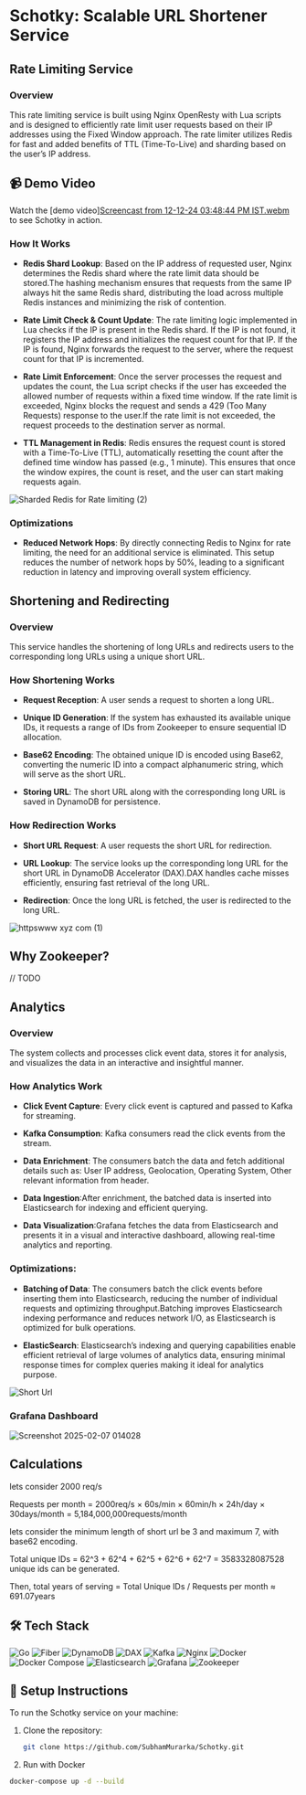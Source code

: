 # Schotky: Scalable URL Shortener Service

## Rate Limiting Service

### Overview

This rate limiting service is built using Nginx OpenResty with Lua scripts and is designed to efficiently rate limit user requests based on their IP addresses using the Fixed Window approach. The rate limiter utilizes Redis for fast and added benefits of TTL (Time-To-Live) and sharding based on the user’s IP address.

## 📹 Demo Video

Watch the [demo video][Screencast from 12-12-24 03:48:44 PM IST.webm](https://github.com/user-attachments/assets/89171014-3bf1-4017-9229-e1f007fc3267)
to see Schotky in action.

### How It Works

- **Redis Shard Lookup**: Based on the IP address of requested user, Nginx determines the Redis shard where the rate limit data should be stored.The hashing mechanism ensures that requests from the same IP always hit the same Redis shard, distributing the load across multiple Redis instances and minimizing the risk of contention.

- **Rate Limit Check & Count Update**: The rate limiting logic implemented in Lua checks if the IP is present in the Redis shard. If the IP is not found, it registers the IP address and 
initializes the request count for that IP. If the IP is found, Nginx forwards the request to the server, where the request count for that IP is incremented.

- **Rate Limit Enforcement**: Once the server processes the request and updates the count, the Lua script checks if the user has exceeded the allowed number of requests within a fixed time window.
If the rate limit is exceeded, Nginx blocks the request and sends a 429 (Too Many Requests) response to the user.If the rate limit is not exceeded, the request proceeds to the destination server as normal.

- **TTL Management in Redis**: Redis ensures the request count is stored with a Time-To-Live (TTL), automatically resetting the count after the defined time window has passed (e.g., 1 minute).
This ensures that once the window expires, the count is reset, and the user can start making requests again.

![Sharded Redis for Rate limiting (2)](https://github.com/user-attachments/assets/08f31c6d-d402-49e3-89b2-bb88a1fe34b3)

### Optimizations

- **Reduced Network Hops**: By directly connecting Redis to Nginx for rate limiting, the need for an additional service is eliminated. This setup reduces the number of network hops by 50%, leading to a significant reduction in latency and improving overall system efficiency.

## Shortening and Redirecting

### Overview

This service handles the shortening of long URLs and redirects users to the corresponding long URLs using a unique short URL.

### How Shortening Works

- **Request Reception**: A user sends a request to shorten a long URL.
  
- **Unique ID Generation**: If the system has exhausted its available unique IDs, it requests a range of IDs from Zookeeper to ensure sequential ID allocation.

- **Base62 Encoding**: The obtained unique ID is encoded using Base62, converting the numeric ID into a compact alphanumeric string, which will serve as the short URL.
  
- **Storing URL**: The short URL along with the corresponding long URL is saved in DynamoDB for persistence.

### How Redirection Works

- **Short URL Request**: A user requests the short URL for redirection.
  
- **URL Lookup**: The service looks up the corresponding long URL for the short URL in DynamoDB Accelerator (DAX).DAX handles cache misses efficiently, ensuring fast retrieval of the long URL.
 
- **Redirection**: Once the long URL is fetched, the user is redirected to the long URL.

![httpswww xyz com (1)](https://github.com/user-attachments/assets/fc05f22c-23b8-4293-8edc-e0565e09de53)

## Why Zookeeper?

// TODO

## Analytics

### Overview

The system collects and processes click event data, stores it for analysis, and visualizes the data in an interactive and insightful manner.

### How Analytics Work

- **Click Event Capture**: Every click event is captured and passed to Kafka for streaming.
  
- **Kafka Consumption**: Kafka consumers read the click events from the stream.
  
- **Data Enrichment**: The consumers batch the data and fetch additional details such as: User IP address, Geolocation, Operating System, Other relevant information from header.
  
- **Data Ingestion**:After enrichment, the batched data is inserted into Elasticsearch for indexing and efficient querying.
  
- **Data Visualization**:Grafana fetches the data from Elasticsearch and presents it in a visual and interactive dashboard, allowing real-time analytics and reporting.
  
### Optimizations:
- **Batching of Data**: The consumers batch the click events before inserting them into Elasticsearch, reducing the number of individual requests and optimizing throughput.Batching improves Elasticsearch indexing performance and reduces network I/O, as Elasticsearch is optimized for bulk operations.

- **ElasticSearch**: Elasticsearch’s indexing and querying capabilities enable efficient retrieval of large volumes of analytics data, ensuring minimal response times for complex queries making it ideal for analytics purpose.

![Short Url](https://github.com/user-attachments/assets/36fd51db-77f4-451d-9cb3-02f28ee5c9ef)

### Grafana Dashboard

![Screenshot 2025-02-07 014028](https://github.com/user-attachments/assets/9a258908-6616-4997-955b-e04ab8955487)

## Calculations

lets consider 2000 req/s

Requests per month = 2000req/s × 60s/min × 60min/h × 24h/day × 30days/month = 5,184,000,000requests/month

lets consider the minimum length of short url be 3 and maximum 7, with base62 encoding.

Total unique IDs = 62^3 + 62^4 + 62^5 + 62^6 + 62^7 = 3583328087528 unique ids can be generated.

Then, total years of serving = Total Unique IDs / Requests per month ≈ 691.07years

## 🛠️ Tech Stack

![Go](https://img.shields.io/badge/Go-00ADD8?style=for-the-badge&logo=go&logoColor=white)
![Fiber](https://img.shields.io/badge/Fiber-FF2D20?style=for-the-badge&logo=fiber&logoColor=white)
![DynamoDB](https://img.shields.io/badge/DynamoDB-4053D6?style=for-the-badge&logo=amazonaws&logoColor=white)
![DAX](https://img.shields.io/badge/DAX-4053D6?style=for-the-badge&logo=amazonaws&logoColor=white)
![Kafka](https://img.shields.io/badge/Apache%20Kafka-231F20?style=for-the-badge&logo=apache-kafka&logoColor=white)
![Nginx](https://img.shields.io/badge/Nginx-009639?style=for-the-badge&logo=nginx&logoColor=white)
![Docker](https://img.shields.io/badge/Docker-2496ED?style=for-the-badge&logo=docker&logoColor=white)
![Docker Compose](https://img.shields.io/badge/Docker_Compose-2496ED?style=for-the-badge&logo=docker&logoColor=white)
![Elasticsearch](https://img.shields.io/badge/Elasticsearch-005571?style=for-the-badge&logo=elasticsearch&logoColor=white)
![Grafana](https://img.shields.io/badge/Grafana-F46800?style=for-the-badge&logo=grafana&logoColor=white)
![Zookeeper](https://img.shields.io/badge/Zookeeper-000000?style=for-the-badge&logo=zookeeper&logoColor=white)

## 🔧 Setup Instructions

To run the Schotky service on your machine:

1. Clone the repository:
   ```bash
   git clone https://github.com/SubhamMurarka/Schotky.git

2. Run with Docker
```bash
docker-compose up -d --build
